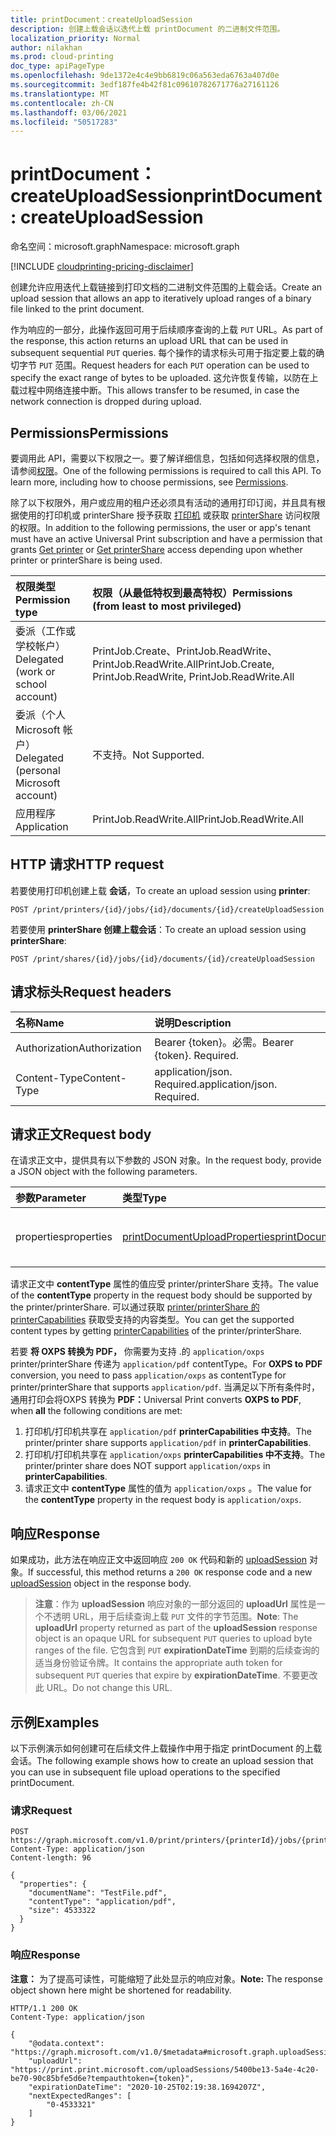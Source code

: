 ```yaml
---
title: printDocument：createUploadSession
description: 创建上载会话以迭代上载 printDocument 的二进制文件范围。
localization_priority: Normal
author: nilakhan
ms.prod: cloud-printing
doc_type: apiPageType
ms.openlocfilehash: 9de1372e4c4e9bb6819c06a563eda6763a407d0e
ms.sourcegitcommit: 3edf187fe4b42f81c09610782671776a27161126
ms.translationtype: MT
ms.contentlocale: zh-CN
ms.lasthandoff: 03/06/2021
ms.locfileid: "50517283"
---
```

# <a name="printdocument-createuploadsession"></a><span data-ttu-id="7806d-103">printDocument：createUploadSession</span><span class="sxs-lookup"><span data-stu-id="7806d-103">printDocument: createUploadSession</span></span>
<span data-ttu-id="7806d-104">命名空间：microsoft.graph</span><span class="sxs-lookup"><span data-stu-id="7806d-104">Namespace: microsoft.graph</span></span>

[!INCLUDE [cloudprinting-pricing-disclaimer](../../includes/cloudprinting-pricing-disclaimer.md)]

<span data-ttu-id="7806d-105">创建允许应用迭代上载链接到打印文档的二进制文件范围的上载会话。</span><span class="sxs-lookup"><span data-stu-id="7806d-105">Create an upload session that allows an app to iteratively upload ranges of a binary file linked to the print document.</span></span>

<span data-ttu-id="7806d-106">作为响应的一部分，此操作返回可用于后续顺序查询的上载 `PUT` URL。</span><span class="sxs-lookup"><span data-stu-id="7806d-106">As part of the response, this action returns an upload URL that can be used in subsequent sequential `PUT` queries.</span></span> <span data-ttu-id="7806d-107">每个操作的请求标头可用于指定要上载的确切字节 `PUT` 范围。</span><span class="sxs-lookup"><span data-stu-id="7806d-107">Request headers for each `PUT` operation can be used to specify the exact range of bytes to be uploaded.</span></span> <span data-ttu-id="7806d-108">这允许恢复传输，以防在上载过程中网络连接中断。</span><span class="sxs-lookup"><span data-stu-id="7806d-108">This allows transfer to be resumed, in case the network connection is dropped during upload.</span></span> 

## <a name="permissions"></a><span data-ttu-id="7806d-109">Permissions</span><span class="sxs-lookup"><span data-stu-id="7806d-109">Permissions</span></span>
<span data-ttu-id="7806d-p102">要调用此 API，需要以下权限之一。要了解详细信息，包括如何选择权限的信息，请参阅[权限](/graph/permissions-reference)。</span><span class="sxs-lookup"><span data-stu-id="7806d-p102">One of the following permissions is required to call this API. To learn more, including how to choose permissions, see [Permissions](/graph/permissions-reference).</span></span>

<span data-ttu-id="7806d-112">除了以下权限外，用户或应用的租户还必须具有活动的通用打印订阅，并且具有根据使用的打印机或 printerShare 授予获取 [打印机](printer-get.md) 或获取 [printerShare](printershare-get.md) 访问权限的权限。</span><span class="sxs-lookup"><span data-stu-id="7806d-112">In addition to the following permissions, the user or app's tenant must have an active Universal Print subscription and have a permission that grants [Get printer](printer-get.md) or [Get printerShare](printershare-get.md) access depending upon whether printer or printerShare is being used.</span></span>

| <span data-ttu-id="7806d-113">权限类型</span><span class="sxs-lookup"><span data-stu-id="7806d-113">Permission type</span></span>                        | <span data-ttu-id="7806d-114">权限（从最低特权到最高特权）</span><span class="sxs-lookup"><span data-stu-id="7806d-114">Permissions (from least to most privileged)</span></span> |
|:---------------------------------------|:--------------------------------------------|
| <span data-ttu-id="7806d-115">委派（工作或学校帐户）</span><span class="sxs-lookup"><span data-stu-id="7806d-115">Delegated (work or school account)</span></span>     | <span data-ttu-id="7806d-116">PrintJob.Create、PrintJob.ReadWrite、PrintJob.ReadWrite.All</span><span class="sxs-lookup"><span data-stu-id="7806d-116">PrintJob.Create, PrintJob.ReadWrite, PrintJob.ReadWrite.All</span></span> |
| <span data-ttu-id="7806d-117">委派（个人 Microsoft 帐户）</span><span class="sxs-lookup"><span data-stu-id="7806d-117">Delegated (personal Microsoft account)</span></span> | <span data-ttu-id="7806d-118">不支持。</span><span class="sxs-lookup"><span data-stu-id="7806d-118">Not Supported.</span></span> |
| <span data-ttu-id="7806d-119">应用程序</span><span class="sxs-lookup"><span data-stu-id="7806d-119">Application</span></span>                            | <span data-ttu-id="7806d-120">PrintJob.ReadWrite.All</span><span class="sxs-lookup"><span data-stu-id="7806d-120">PrintJob.ReadWrite.All</span></span> |

## <a name="http-request"></a><span data-ttu-id="7806d-121">HTTP 请求</span><span class="sxs-lookup"><span data-stu-id="7806d-121">HTTP request</span></span>

<!-- {
  "blockType": "ignored"
}
-->

<span data-ttu-id="7806d-122">若要使用打印机创建上载 **会话**，</span><span class="sxs-lookup"><span data-stu-id="7806d-122">To create an upload session using **printer**:</span></span> 

<!-- { "blockType": "ignored" } -->
```http
POST /print/printers/{id}/jobs/{id}/documents/{id}/createUploadSession
```

<span data-ttu-id="7806d-123">若要使用 **printerShare 创建上载会话**：</span><span class="sxs-lookup"><span data-stu-id="7806d-123">To create an upload session using **printerShare**:</span></span> 

<!-- { "blockType": "ignored" } -->
```http
POST /print/shares/{id}/jobs/{id}/documents/{id}/createUploadSession
```

## <a name="request-headers"></a><span data-ttu-id="7806d-124">请求标头</span><span class="sxs-lookup"><span data-stu-id="7806d-124">Request headers</span></span>
|<span data-ttu-id="7806d-125">名称</span><span class="sxs-lookup"><span data-stu-id="7806d-125">Name</span></span>|<span data-ttu-id="7806d-126">说明</span><span class="sxs-lookup"><span data-stu-id="7806d-126">Description</span></span>|
|:---|:---|
|<span data-ttu-id="7806d-127">Authorization</span><span class="sxs-lookup"><span data-stu-id="7806d-127">Authorization</span></span>|<span data-ttu-id="7806d-p103">Bearer {token}。必需。</span><span class="sxs-lookup"><span data-stu-id="7806d-p103">Bearer {token}. Required.</span></span>|
|<span data-ttu-id="7806d-130">Content-Type</span><span class="sxs-lookup"><span data-stu-id="7806d-130">Content-Type</span></span>|<span data-ttu-id="7806d-p104">application/json. Required.</span><span class="sxs-lookup"><span data-stu-id="7806d-p104">application/json. Required.</span></span>|

## <a name="request-body"></a><span data-ttu-id="7806d-133">请求正文</span><span class="sxs-lookup"><span data-stu-id="7806d-133">Request body</span></span>
<span data-ttu-id="7806d-134">在请求正文中，提供具有以下参数的 JSON 对象。</span><span class="sxs-lookup"><span data-stu-id="7806d-134">In the request body, provide a JSON object with the following parameters.</span></span>

| <span data-ttu-id="7806d-135">参数</span><span class="sxs-lookup"><span data-stu-id="7806d-135">Parameter</span></span>    | <span data-ttu-id="7806d-136">类型</span><span class="sxs-lookup"><span data-stu-id="7806d-136">Type</span></span>        | <span data-ttu-id="7806d-137">Description</span><span class="sxs-lookup"><span data-stu-id="7806d-137">Description</span></span> |
|:-------------|:------------|:------------|
|<span data-ttu-id="7806d-138">properties</span><span class="sxs-lookup"><span data-stu-id="7806d-138">properties</span></span>|[<span data-ttu-id="7806d-139">printDocumentUploadProperties</span><span class="sxs-lookup"><span data-stu-id="7806d-139">printDocumentUploadProperties</span></span>](../resources/printDocumentUploadProperties.md)|<span data-ttu-id="7806d-140">表示要上载的二进制文件的属性。</span><span class="sxs-lookup"><span data-stu-id="7806d-140">Represents properties of the binary file to be uploaded.</span></span>|

<span data-ttu-id="7806d-141">请求正文中 **contentType** 属性的值应受 printer/printerShare 支持。</span><span class="sxs-lookup"><span data-stu-id="7806d-141">The value of the **contentType** property in the request body should be supported by the printer/printerShare.</span></span> <span data-ttu-id="7806d-142">可以通过获取 [printer/printerShare 的 printerCapabilities](../resources/printercapabilities.md) 获取受支持的内容类型。</span><span class="sxs-lookup"><span data-stu-id="7806d-142">You can get the supported content types by getting [printerCapabilities](../resources/printercapabilities.md) of the printer/printerShare.</span></span> 

<span data-ttu-id="7806d-143">若要 **将 OXPS 转换为 PDF，** 你需要为支持 .的 `application/oxps` printer/printerShare 传递为 `application/pdf` contentType。</span><span class="sxs-lookup"><span data-stu-id="7806d-143">For **OXPS to PDF** conversion, you need to pass `application/oxps` as contentType for printer/printerShare that supports `application/pdf`.</span></span> <span data-ttu-id="7806d-144">当满足以下所有条件时，通用打印会将OXPS 转换为 **PDF：**</span><span class="sxs-lookup"><span data-stu-id="7806d-144">Universal Print converts **OXPS to PDF**, when **all** the following conditions are met:</span></span> 
1.  <span data-ttu-id="7806d-145">打印机/打印机共享在 `application/pdf` **printerCapabilities 中支持**。</span><span class="sxs-lookup"><span data-stu-id="7806d-145">The printer/printer share supports `application/pdf` in **printerCapabilities**.</span></span> 
2.  <span data-ttu-id="7806d-146">打印机/打印机共享在 `application/oxps` **printerCapabilities 中不支持**。</span><span class="sxs-lookup"><span data-stu-id="7806d-146">The printer/printer share does NOT support `application/oxps` in **printerCapabilities**.</span></span> 
3.  <span data-ttu-id="7806d-147">请求正文中 **contentType** 属性的值为 `application/oxps` 。</span><span class="sxs-lookup"><span data-stu-id="7806d-147">The value for the **contentType** property in the request body is `application/oxps`.</span></span>

## <a name="response"></a><span data-ttu-id="7806d-148">响应</span><span class="sxs-lookup"><span data-stu-id="7806d-148">Response</span></span>

<span data-ttu-id="7806d-149">如果成功，此方法在响应正文中返回响应 `200 OK` 代码和新的 [uploadSession](../resources/uploadsession.md) 对象。</span><span class="sxs-lookup"><span data-stu-id="7806d-149">If successful, this method returns a `200 OK` response code and a new [uploadSession](../resources/uploadsession.md) object in the response body.</span></span>

><span data-ttu-id="7806d-150">**注意**：作为 **uploadSession** 响应对象的一部分返回的 **uploadUrl** 属性是一个不透明 URL，用于后续查询上载 `PUT` 文件的字节范围。</span><span class="sxs-lookup"><span data-stu-id="7806d-150">**Note**: The **uploadUrl** property returned as part of the **uploadSession** response object is an opaque URL for subsequent `PUT` queries to upload byte ranges of the file.</span></span> <span data-ttu-id="7806d-151">它包含到 `PUT` **expirationDateTime** 到期的后续查询的适当身份验证令牌。</span><span class="sxs-lookup"><span data-stu-id="7806d-151">It contains the appropriate auth token for subsequent `PUT` queries that expire by **expirationDateTime**.</span></span> <span data-ttu-id="7806d-152">不要更改此 URL。</span><span class="sxs-lookup"><span data-stu-id="7806d-152">Do not change this URL.</span></span>

## <a name="examples"></a><span data-ttu-id="7806d-153">示例</span><span class="sxs-lookup"><span data-stu-id="7806d-153">Examples</span></span>

<span data-ttu-id="7806d-154">以下示例演示如何创建可在后续文件上载操作中用于指定 printDocument 的上载会话。</span><span class="sxs-lookup"><span data-stu-id="7806d-154">The following example shows how to create an upload session that you can use in subsequent file upload operations to the specified printDocument.</span></span>

### <a name="request"></a><span data-ttu-id="7806d-155">请求</span><span class="sxs-lookup"><span data-stu-id="7806d-155">Request</span></span>
<!-- {
  "blockType": "request"
}
-->
``` http
POST https://graph.microsoft.com/v1.0/print/printers/{printerId}/jobs/{printJobId}/documents/{printDocumentId}/createUploadSession
Content-Type: application/json
Content-length: 96

{
  "properties": {
    "documentName": "TestFile.pdf",
    "contentType": "application/pdf", 
    "size": 4533322
  }
}
```


### <a name="response"></a><span data-ttu-id="7806d-156">响应</span><span class="sxs-lookup"><span data-stu-id="7806d-156">Response</span></span>
<span data-ttu-id="7806d-157">**注意：** 为了提高可读性，可能缩短了此处显示的响应对象。</span><span class="sxs-lookup"><span data-stu-id="7806d-157">**Note:** The response object shown here might be shortened for readability.</span></span>
<!-- {
  "blockType": "response",
  "truncated": true,
  "@odata.type": "microsoft.graph.uploadSession"
}
-->
``` http
HTTP/1.1 200 OK
Content-Type: application/json

{
    "@odata.context": "https://graph.microsoft.com/v1.0/$metadata#microsoft.graph.uploadSession",
    "uploadUrl": "https://print.print.microsoft.com/uploadSessions/5400be13-5a4e-4c20-be70-90c85bfe5d6e?tempauthtoken={token}",
    "expirationDateTime": "2020-10-25T02:19:38.1694207Z",
    "nextExpectedRanges": [
        "0-4533321"
    ]
}
```

